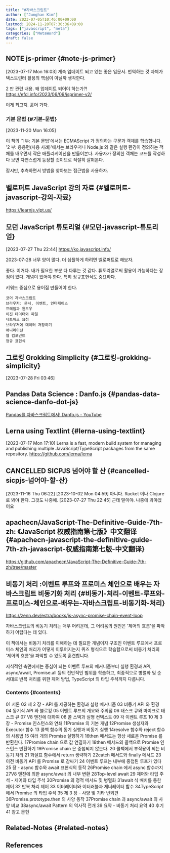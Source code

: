 ```yaml
---
title: "#자바스크립트"
author: ["Junghan Kim"]
date: 2023-07-05T10:46:00+09:00
lastmod: 2024-11-20T07:30:36+09:00
tags: ["javascript", "meta"]
categories: ["MetaWord"]
draft: false
---
```


## NOTE js-primer {#note-js-primer}

<span class="timestamp-wrapper"><span class="timestamp">[2023-07-17 Mon 16:03]</span></span> 계속 업데이트 되고 있는 좋은 입문서. 번역하는 것 자체가 텍스트린터 활용의 핵심이 아닐까 생각한다.

2 판 관련 내용. 왜 업데이트 되어야 하는가?! <https://efcl.info/2023/06/09/jsprimer-v2/>

이게 최고지. 훓어 가자.


### 기본 문법 {#기본-문법}

<span class="timestamp-wrapper"><span class="timestamp">[2023-11-20 Mon 16:05]</span></span>

이 책의 '1 부: 기본 문법'에서는 ECMAScript 가 정의하는 구문과 객체를 학습합니다. '2 부: 응용편(사용 사례)'에서는 브라우저나 Node.js 와 같은 실행 환경이 정의하는 객체를 배우면서 작은 애플리케이션을 만들어본다. 사용자가 정의한 객체는 코드를 작성하다 보면 자연스럽게 등장할 것이므로 적절히 살펴본다.

잠시만, 추측하면서 방법을 찾아보는 접근법을 사용하자.


## 벨로퍼트 JavaScript 강의 자료 {#벨로퍼트-javascript-강의-자료}

<https://learnjs.vlpt.us/>


## 모던 JavaScript 튜토리얼 {#모던-javascript-튜토리얼}

<span class="timestamp-wrapper"><span class="timestamp">[2023-07-27 Thu 22:44]</span></span> <https://ko.javascript.info/>

2023-07-28 너무 양이 많다. 더 심플하게 하려면 벨로퍼트로 해보자.

좋다. 이거다. 내가 필요한 부분 다 다루는 것 같다. 튜토리얼로써 활용이 가능하다는 장점이 있다. 개념이 있어야 한다. 특히 정규표현식도 중요하다.

키워드 중심으로 용어집 만들어야 한다.

```text
코어 자바스크립트
브라우저: 문서, 이벤트, 인터페이스
프레임과 윈도우
이진 데이터와 파일
네트워크 요청
브라우저에 데이터 저장하기
애니메이션
웹 컴포넌트
정규 표현식
```


## 그로킹 Grokking Simplicity {#그로킹-grokking-simplicity}

<span class="timestamp-wrapper"><span class="timestamp">[2023-07-28 Fri 03:46]</span></span>


## Pandas Data Science : Danfo.js {#pandas-data-science-danfo-dot-js}

[Pandas를 자바스크립트에서! Danfo.js - YouTube](https://youtu.be/rPCgsu0bcM4)


## Lerna using Textlint {#lerna-using-textlint}

<span class="timestamp-wrapper"><span class="timestamp">[2023-07-17 Mon 17:10] </span></span> Lerna is a fast, modern build system for managing and publishing multiple JavaScript/TypeScript packages from the same repository. <https://github.com/lerna/lerna>


## CANCELLED SICPJS 넘어야 할 산 {#cancelled-sicpjs-넘어야-할-산}

<span class="timestamp-wrapper"><span class="timestamp">[2023-11-16 Thu 06:22]</span></span> <span class="timestamp-wrapper"><span class="timestamp">[2023-10-02 Mon 04:59] </span></span> 아니다. Racket 이나 Clojure 로 봐야 한다. 그것도 나중에. <span class="timestamp-wrapper"><span class="timestamp">[2023-07-27 Thu 22:45] </span></span> 근데 말이야. 나중에 봐야겠어요


## apachecn/JavaScript-The-Definitive-Guide-7th-zh: 《JavaScript 权威指南第七版》中文翻译 {#apachecn-javascript-the-definitive-guide-7th-zh-javascript-权威指南第七版-中文翻译}

<https://github.com/apachecn/JavaScript-The-Definitive-Guide-7th-zh/tree/master>


## 비동기 처리 :이벤트 루프와 프로미스 체인으로 배우는 자바스크립트 비동기화 처리 {#비동기-처리-이벤트-루프와-프로미스-체인으로-배우는-자바스크립트-비동기화-처리}

<https://zenn.dev/estra/books/js-async-promise-chain-event-loop>

자바스크립트의 비동기 처리는 매우 어려운데, 그 어려움의 원인은 '제어의 흐름'을 파악하기 어렵다는 데 있다.

이 책에서는 비동기 처리를 이해하는 데 필요한 개념이자 구조인 이벤트 루프에서 프로미스 체인의 처리가 어떻게 이루어지는지 퀴즈 형식으로 학습함으로써 비동기 처리의 '제어의 흐름'을 파악할 수 있도록 훈련합니다.

지식적인 측면에서는 중심이 되는 이벤트 루프의 메커니즘부터 실행 환경과 API, async/await, Promise.all 등의 전반적인 범위를 학습하고, 최종적으로 병렬화 및 순서대로 반복 처리를 위한 제어 방법, TypeScript 의 타입 주석까지 다룹니다.


### Contents {#contents}

01 서론 02 제 2 장 - API 를 제공하는 환경과 실행 메커니즘 03 비동기 API 와 환경 04 동기식 API 와 블로킹 05 이벤트 루프의 개요와 주의점 06 태스크 큐와 마이크로 태스크 큐 07 V8 엔진에 대하여 08 콜 스택과 실행 컨텍스트 09 각 이벤트 루프 10 제 3 장 - Promise 인스턴스와 연쇄 11Promise 의 기본 개념 12Promise 생성자와 Executor 함수 13 콜백 함수의 동기 실행과 비동기 실행 14resolve 함수와 reject 함수의 사용법 15 여러 개의 Promise 실행하기 16then 메서드는 항상 새로운 Promise 를 반환한다. 17Promise chain 으로 값 연결하기 18then 메서드의 콜백으로 Promise 인스턴스 반환하기 19Promise chain 은 중첩되지 않는다. 20 콜백에서 부작용이 되는 비동기 처리 21 화살표 함수에서 return 생략하기 22catch 메서드와 finally 메서드 23 이전 비동기 API 를 Promise 로 감싸기 24 이벤트 루프는 내부에 중첩된 루프가 있다 25 장 - async 함수와 await 표현식의 동작 26Promise chain 에서 async 함수까지 27V8 엔진에 의한 async/await 의 내부 변환 28Top-level await 29 제어와 타입 주석 - 제어와 타입 주석 30Promise 의 정적 메서드 및 병렬화 31await 식 배치를 통한 제어 32 반복 처리 제어 33 이터레이터와 이터러블과 제너레이터 함수 34TypeScript 에서 Promise 의 타입 주석 35 제 3 장 - 사양 및 기타 번외편 36Promise.prototype.then 의 사양 동작 37Promise chain 과 async/await 의 사양 비교 38async/await Pattern 의 역사적 전개 39 요약 - 비동기 처리 요약 40 후기 41 참고 문헌


## Related-Notes {#related-notes}

## References

<style>.csl-entry{text-indent: -1.5em; margin-left: 1.5em;}</style><div class="csl-bib-body">
</div>
